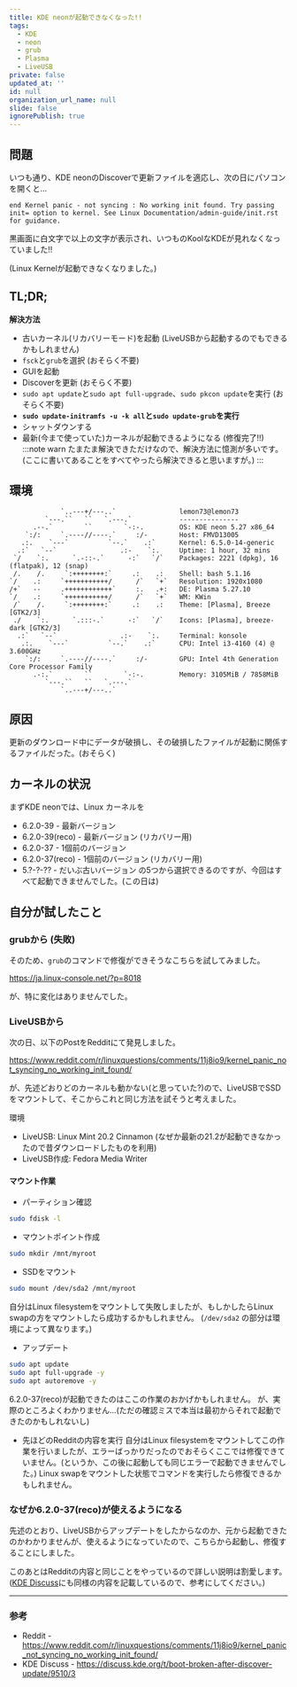 ```yaml
---
title: KDE neonが起動できなくなった!!
tags:
  - KDE
  - neon
  - grub
  - Plasma
  - LiveUSB
private: false
updated_at: ''
id: null
organization_url_name: null
slide: false
ignorePublish: true
---
```

## 問題
いつも通り、KDE neonのDiscoverで更新ファイルを適応し、次の日にパソコンを開くと…

```grub
end Kernel panic - not syncing : No working init found. Try passing init= option to kernel. See Linux Documentation/admin-guide/init.rst for guidance.
```

黒画面に白文字で以上の文字が表示され、いつものKoolなKDEが見れなくなっていました!!

(Linux Kernelが起動できなくなりました。)

## TL;DR;
**解決方法**
- 古いカーネル(リカバリーモード)を起動
(LiveUSBから起動するのでもできるかもしれません)
- `fsck`と`grub`を選択 (おそらく不要)
- GUIを起動
- Discoverを更新 (おそらく不要)
- `sudo apt update`と`sudo apt full-upgrade`、`sudo pkcon update`を実行 (おそらく不要)
- **`sudo update-initramfs -u -k all`と`sudo update-grub`を実行**
- シャットダウンする
- 最新(今まで使っていた)カーネルが起動できるようになる (修復完了!!)
:::note warn
たまたま解決できただけなので、解決方法に憶測が多いです。
(ここに書いてあることをすべてやったら解決できると思いますが。)
:::

## 環境
```brank:neofetch
             `..---+/---..`                lemon73@lemon73 
         `---.``   ``   `.---.`            --------------- 
      .--.`        ``        `-:-.         OS: KDE neon 5.27 x86_64 
    `:/:     `.----//----.`     :/-        Host: FMVD13005 
   .:.    `---`          `--.`    .:`      Kernel: 6.5.0-14-generic 
  .:`   `--`                .:-    `:.     Uptime: 1 hour, 32 mins 
 `/    `:.      `.-::-.`      -:`   `/`    Packages: 2221 (dpkg), 16 (flatpak), 12 (snap) 
 /.    /.     `:++++++++:`     .:    .:    Shell: bash 5.1.16 
`/    .:     `+++++++++++/      /`   `+`   Resolution: 1920x1080 
/+`   --     .++++++++++++`     :.   .+:   DE: Plasma 5.27.10 
`/    .:     `+++++++++++/      /`   `+`   WM: KWin 
 /`    /.     `:++++++++:`     .:    .:    Theme: [Plasma], Breeze [GTK2/3] 
 ./    `:.      `.:::-.`      -:`   `/`    Icons: [Plasma], breeze-dark [GTK2/3] 
  .:`   `--`                .:-    `:.     Terminal: konsole 
   .:.    `---`          `--.`    .:`      CPU: Intel i3-4160 (4) @ 3.600GHz 
    `:/:     `.----//----.`     :/-        GPU: Intel 4th Generation Core Processor Family 
      .-:.`        ``        `-:-.         Memory: 3105MiB / 7858MiB 
         `---.``   ``   `.---.`
             `..---+/---..`                                        
```

## 原因
更新のダウンロード中にデータが破損し、その破損したファイルが起動に関係するファイルだった。(おそらく)

## カーネルの状況
まずKDE neonでは、Linux カーネルを
- 6.2.0-39 - 最新バージョン
- 6.2.0-39(reco) - 最新バージョン (リカバリー用)
- 6.2.0-37 - 1個前のバージョン
- 6.2.0-37(reco) - 1個前のバージョン (リカバリー用)
- 5.?-?-?? - だいぶ古いバージョン
の5つから選択できるのですが、今回はすべて起動できませんでした。(この日は)

## 自分が試したこと

### grubから (失敗)
そのため、`grub`のコマンドで修復ができそうなこちらを試してみました。

https://ja.linux-console.net/?p=8018

が、特に変化はありませんでした。

### LiveUSBから
次の日、以下のPostをRedditにて発見しました。

https://www.reddit.com/r/linuxquestions/comments/11j8io9/kernel_panic_not_syncing_no_working_init_found/

が、先述どおりどのカーネルも動かない(と思っていた?)ので、LiveUSBでSSDをマウントして、そこからこれと同じ方法を試そうと考えました。

環境
- LiveUSB: Linux Mint 20.2 Cinnamon (なぜか最新の21.2が起動できなかったので昔ダウンロードしたものを利用)
- LiveUSB作成: Fedora Media Writer

#### マウント作業
- パーティション確認
```bash
sudo fdisk -l
```
- マウントポイント作成
```bash
sudo mkdir /mnt/myroot
```
- SSDをマウント
```bash
sudo mount /dev/sda2 /mnt/myroot
```
自分はLinux filesystemをマウントして失敗しましたが、もしかしたらLinux swapの方をマウントしたら成功するかもしれません。
(`/dev/sda2` の部分は環境によって異なります。)

- アップデート
```bash
sudo apt update
sudo apt full-upgrade -y
sudo apt autoremove -y
```
6.2.0-37(reco)が起動できたのはここの作業のおかげかもしれません。
が、実際のところよくわかりません…(ただの確認ミスで本当は最初からそれで起動できたのかもしれないし)

- 先ほどのRedditの内容を実行
自分はLinux filesystemをマウントしてこの作業を行いましたが、エラーばっかりだったのでおそらくここでは修復できていません。(というか、この後に起動しても同じエラーで起動できませんでした。)
Linux swapをマウントした状態でコマンドを実行したら修復できるかもしれません。

### なぜか6.2.0-37(reco)が使えるようになる
先述のとおり、LiveUSBからアップデートをしたからなのか、元から起動できたのかわかりませんが、使えるようになっていたので、こちらから起動し、修復することにしました。

このあとはRedditの内容と同じことをやっているので詳しい説明は割愛します。
([KDE Discuss](https://discuss.kde.org/t/boot-broken-after-discover-update/9510/3)にも同様の内容を記載しているので、参考にしてください。)

---
### 参考
- Reddit - https://www.reddit.com/r/linuxquestions/comments/11j8io9/kernel_panic_not_syncing_no_working_init_found/
- KDE Discuss - https://discuss.kde.org/t/boot-broken-after-discover-update/9510/3

